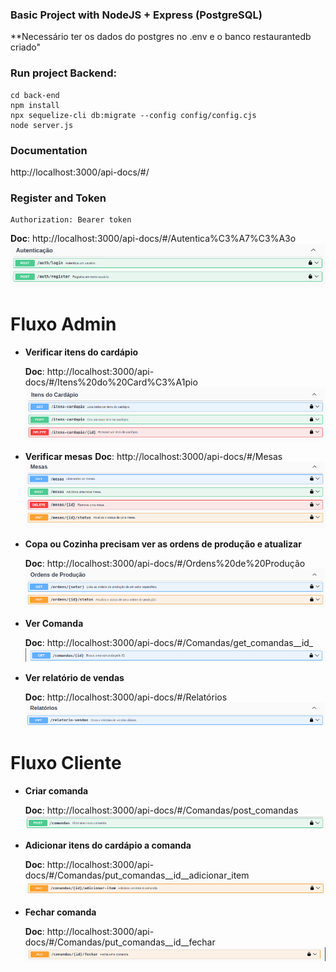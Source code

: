 ### Basic Project with NodeJS + Express (PostgreSQL)

**Necessário ter os dados do postgres no .env e o banco restaurantedb criado"

### Run project Backend:
```
cd back-end
npm install
npx sequelize-cli db:migrate --config config/config.cjs
node server.js
```

### Documentation
http://localhost:3000/api-docs/#/

### Register and Token
```
Authorization: Bearer token
```
**Doc**: http://localhost:3000/api-docs/#/Autentica%C3%A7%C3%A3o
![Doc Auth](doc-images/image.png)


# Fluxo Admin

- **Verificar itens do cardápio**

    **Doc**: http://localhost:3000/api-docs/#/Itens%20do%20Card%C3%A1pio
    ![Doc item cardápio](doc-images/image-1.png)

- **Verificar mesas**
    **Doc**: http://localhost:3000/api-docs/#/Mesas
    ![Doc mesas](doc-images/image-2.png)

- **Copa ou Cozinha precisam ver as ordens de produção e atualizar**

    **Doc**: http://localhost:3000/api-docs/#/Ordens%20de%20Produção
    ![Doc ordem de produção](doc-images/image-3.png)

- **Ver Comanda**

    **Doc**: http://localhost:3000/api-docs/#/Comandas/get_comandas__id_
    ![Doc ver comanda](doc-images/image-5.png)

- **Ver relatório de vendas**

    **Doc**: http://localhost:3000/api-docs/#/Relatórios
    ![Doc relatório vendas](doc-images/image-4.png)



# Fluxo Cliente

- **Criar comanda**

    **Doc**: http://localhost:3000/api-docs/#/Comandas/post_comandas
    ![Abre comanda](doc-images/image-6.png)

- **Adicionar itens do cardápio a comanda**

    **Doc**: http://localhost:3000/api-docs/#/Comandas/put_comandas__id__adicionar_item
    ![Adiciona item na comanda](doc-images/image-7.png)

- **Fechar comanda**

    **Doc**: http://localhost:3000/api-docs/#/Comandas/put_comandas__id__fechar
    ![Fecha comanda](doc-images/image-8.png)


